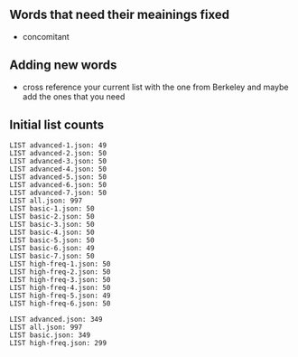 
## Words that need their meainings fixed
- concomitant

## Adding new words
- cross reference your current list with the one from Berkeley and maybe
add the ones that you need


## Initial list counts

```
LIST advanced-1.json: 49
LIST advanced-2.json: 50
LIST advanced-3.json: 50
LIST advanced-4.json: 50
LIST advanced-5.json: 50
LIST advanced-6.json: 50
LIST advanced-7.json: 50
LIST all.json: 997
LIST basic-1.json: 50
LIST basic-2.json: 50
LIST basic-3.json: 50
LIST basic-4.json: 50
LIST basic-5.json: 50
LIST basic-6.json: 49
LIST basic-7.json: 50
LIST high-freq-1.json: 50
LIST high-freq-2.json: 50
LIST high-freq-3.json: 50
LIST high-freq-4.json: 50
LIST high-freq-5.json: 49
LIST high-freq-6.json: 50

LIST advanced.json: 349
LIST all.json: 997
LIST basic.json: 349
LIST high-freq.json: 299
```


